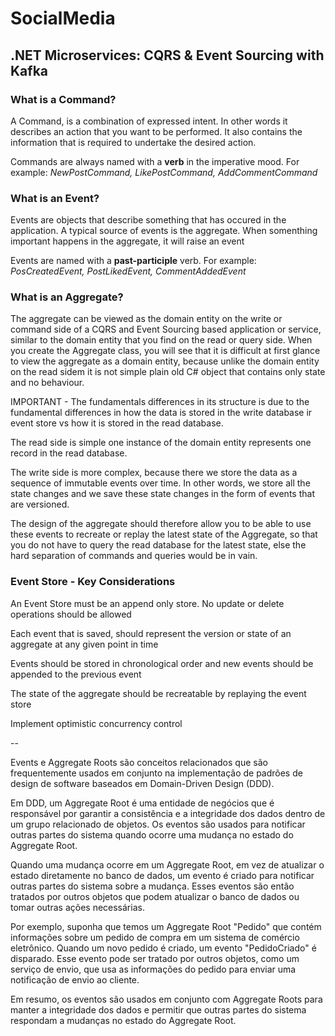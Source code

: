 # SocialMedia

## .NET Microservices: CQRS & Event Sourcing with Kafka

### What is a Command?
A Command, is a combination of expressed intent. In other words it describes an action that you want to be performed. 
It also contains the information that is required to undertake the desired action.

Commands are always named with a **verb** in the imperative mood.
For example: *NewPostCommand, LikePostCommand, AddCommentCommand*

### What is an Event?
Events are objects that describe something that has occured in the application. A typical source of events is the aggregate.
When somenthing important happens in the aggregate, it will raise an event

Events are named with a **past-participle** verb.
For example: *PosCreatedEvent, PostLikedEvent, CommentAddedEvent*

### What is an Aggregate?
The aggregate can be viewed as the domain entity on the write or command side of a
CQRS and Event Sourcing based application or service, similar to the domain entity that you find on the read or query side.
When you create the Aggregate class, you will see that it is difficult at first glance to view the aggregate as a domain entity,
because unlike the domain entity on the read sidem it is not simple plain old C# object that contains only state and no behaviour.

IMPORTANT - The fundamentals differences in its structure is due to the fundamental
differences in how the data is stored in the write database ir event store vs how it is stored in the read database.

The read side is simple one instance of the domain entity represents one record in the read database.

The write side is more complex, because there we store the data as a sequence of immutable events over time. In other words, we store all the state changes
and we save these state changes in the form of events that are versioned.

The design of the aggregate should therefore allow you to be able to use these events to recreate or replay the latest state of the Aggregate,
so that you do not have to query the read database for the latest state, else the hard separation of commands and queries would be in vain.

### Event Store - Key Considerations

An Event Store must be an append only store. No update or delete operations should be allowed

Each event that is saved, should represent the version or state of an aggregate at any given point in time

Events should be stored in chronological order and new events should be appended to the previous event

The state of the aggregate should be recreatable by replaying the event store

Implement optimistic concurrency control


--

Events e Aggregate Roots são conceitos relacionados que são frequentemente usados em conjunto na implementação de padrões de design de software baseados em Domain-Driven Design (DDD).

Em DDD, um Aggregate Root é uma entidade de negócios que é responsável por garantir a consistência e a integridade dos dados dentro de um grupo relacionado de objetos. Os eventos são usados para notificar outras partes do sistema quando ocorre uma mudança no estado do Aggregate Root.

Quando uma mudança ocorre em um Aggregate Root, em vez de atualizar o estado diretamente no banco de dados, um evento é criado para notificar outras partes do sistema sobre a mudança. Esses eventos são então tratados por outros objetos que podem atualizar o banco de dados ou tomar outras ações necessárias.

Por exemplo, suponha que temos um Aggregate Root "Pedido" que contém informações sobre um pedido de compra em um sistema de comércio eletrônico. Quando um novo pedido é criado, um evento "PedidoCriado" é disparado. Esse evento pode ser tratado por outros objetos, como um serviço de envio, que usa as informações do pedido para enviar uma notificação de envio ao cliente.

Em resumo, os eventos são usados em conjunto com Aggregate Roots para manter a integridade dos dados e permitir que outras partes do sistema respondam a mudanças no estado do Aggregate Root.
